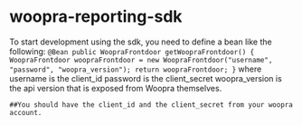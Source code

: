# woopra-reporting-sdk


To start development using the sdk, you need to define a bean like the following:
  	```
  	@Bean
	public WoopraFrontdoor getWoopraFrontdoor() {
		WoopraFrontdoor woopraFrontdoor = new WoopraFrontdoor("username",
				"password", "woopra_version");
		return woopraFrontdoor;
	}
	```
	where username is the client_id
	password is the client_secret
	woopra_version is the api version that is exposed from Woopra themselves.
	
	##You should have the client_id and the client_secret from your woopra account.
